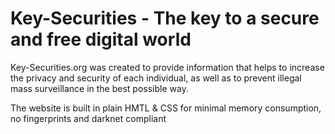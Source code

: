 # Key-Securities - The key to a secure and free digital world

Key-Securities.org was created to provide information that helps to increase the privacy and security of each individual, as well as to prevent illegal mass surveillance in the best possible way.

The website is built in plain HMTL & CSS for minimal memory consumption, no fingerprints and darknet compliant

